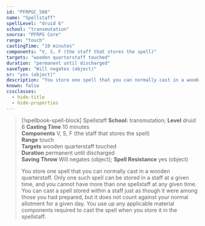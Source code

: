 ```yaml
---
id: "PFRPGC_508"
name: "Spellstaff"
spellLevel: "druid 6"
school: "transmutation"
source: "PFRPG Core"
range: "touch"
castingTime: "10 minutes"
components: "V, S, F (the staff that stores the spell)"
targets: "wooden quarterstaff touched"
duration: "permanent until discharged"
saveType: "Will negates (object)"
sr: "yes (object)"
description: "You store one spell that you can normally cast in a wooden quarterstaff. Only one such spell can be stored in a staff at a given time, and you cannot have more than one spellstaff at any given time. You can cast a spell stored within a staff just as though it were among those you had prepared, but it does not count against your normal allotment for a given day. You use up any applicable material components required to cast the spell when you store it in the spellstaff."
known: false
cssclasses:
  - hide-title
  - hide-properties
---
```


> [!spellbook-spell-block] Spellstaff
> **School:** transmutation; **Level** druid 6
> **Casting Time** 10 minutes  
> **Components** V, S, F (the staff that stores the spell)  
> **Range** touch  
> **Targets** wooden quarterstaff touched  
> **Duration** permanent until discharged  
> **Saving Throw** Will negates (object); **Spell Resistance** yes (object)
> 
> You store one spell that you can normally cast in a wooden quarterstaff. Only one such spell can be stored in a staff at a given time, and you cannot have more than one spellstaff at any given time. You can cast a spell stored within a staff just as though it were among those you had prepared, but it does not count against your normal allotment for a given day. You use up any applicable material components required to cast the spell when you store it in the spellstaff.